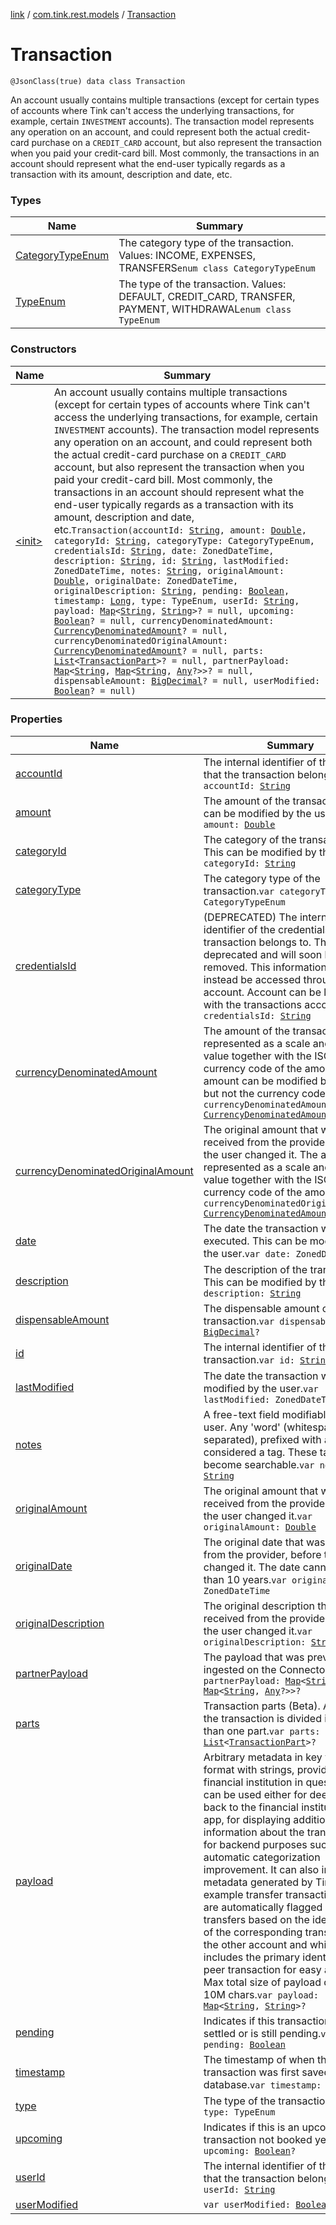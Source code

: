 [link](../../index.md) / [com.tink.rest.models](../index.md) / [Transaction](./index.md)

# Transaction

`@JsonClass(true) data class Transaction`

An account usually contains multiple transactions (except for certain types of accounts where Tink can't access the underlying transactions, for example, certain `INVESTMENT` accounts). The transaction model represents any operation on an account, and could represent both the actual credit-card purchase on a `CREDIT_CARD` account, but also represent the transaction when you paid your credit-card bill. Most commonly, the transactions in an account should represent what the end-user typically regards as a transaction with its amount, description and date, etc.

### Types

| Name | Summary |
|---|---|
| [CategoryTypeEnum](-category-type-enum/index.md) | The category type of the transaction. Values: INCOME, EXPENSES, TRANSFERS`enum class CategoryTypeEnum` |
| [TypeEnum](-type-enum/index.md) | The type of the transaction. Values: DEFAULT, CREDIT_CARD, TRANSFER, PAYMENT, WITHDRAWAL`enum class TypeEnum` |

### Constructors

| Name | Summary |
|---|---|
| [&lt;init&gt;](-init-.md) | An account usually contains multiple transactions (except for certain types of accounts where Tink can't access the underlying transactions, for example, certain `INVESTMENT` accounts). The transaction model represents any operation on an account, and could represent both the actual credit-card purchase on a `CREDIT_CARD` account, but also represent the transaction when you paid your credit-card bill. Most commonly, the transactions in an account should represent what the end-user typically regards as a transaction with its amount, description and date, etc.`Transaction(accountId: `[`String`](https://kotlinlang.org/api/latest/jvm/stdlib/kotlin/-string/index.html)`, amount: `[`Double`](https://kotlinlang.org/api/latest/jvm/stdlib/kotlin/-double/index.html)`, categoryId: `[`String`](https://kotlinlang.org/api/latest/jvm/stdlib/kotlin/-string/index.html)`, categoryType: CategoryTypeEnum, credentialsId: `[`String`](https://kotlinlang.org/api/latest/jvm/stdlib/kotlin/-string/index.html)`, date: ZonedDateTime, description: `[`String`](https://kotlinlang.org/api/latest/jvm/stdlib/kotlin/-string/index.html)`, id: `[`String`](https://kotlinlang.org/api/latest/jvm/stdlib/kotlin/-string/index.html)`, lastModified: ZonedDateTime, notes: `[`String`](https://kotlinlang.org/api/latest/jvm/stdlib/kotlin/-string/index.html)`, originalAmount: `[`Double`](https://kotlinlang.org/api/latest/jvm/stdlib/kotlin/-double/index.html)`, originalDate: ZonedDateTime, originalDescription: `[`String`](https://kotlinlang.org/api/latest/jvm/stdlib/kotlin/-string/index.html)`, pending: `[`Boolean`](https://kotlinlang.org/api/latest/jvm/stdlib/kotlin/-boolean/index.html)`, timestamp: `[`Long`](https://kotlinlang.org/api/latest/jvm/stdlib/kotlin/-long/index.html)`, type: TypeEnum, userId: `[`String`](https://kotlinlang.org/api/latest/jvm/stdlib/kotlin/-string/index.html)`, payload: `[`Map`](https://kotlinlang.org/api/latest/jvm/stdlib/kotlin.collections/-map/index.html)`<`[`String`](https://kotlinlang.org/api/latest/jvm/stdlib/kotlin/-string/index.html)`, `[`String`](https://kotlinlang.org/api/latest/jvm/stdlib/kotlin/-string/index.html)`>? = null, upcoming: `[`Boolean`](https://kotlinlang.org/api/latest/jvm/stdlib/kotlin/-boolean/index.html)`? = null, currencyDenominatedAmount: `[`CurrencyDenominatedAmount`](../-currency-denominated-amount/index.md)`? = null, currencyDenominatedOriginalAmount: `[`CurrencyDenominatedAmount`](../-currency-denominated-amount/index.md)`? = null, parts: `[`List`](https://kotlinlang.org/api/latest/jvm/stdlib/kotlin.collections/-list/index.html)`<`[`TransactionPart`](../-transaction-part/index.md)`>? = null, partnerPayload: `[`Map`](https://kotlinlang.org/api/latest/jvm/stdlib/kotlin.collections/-map/index.html)`<`[`String`](https://kotlinlang.org/api/latest/jvm/stdlib/kotlin/-string/index.html)`, `[`Map`](https://kotlinlang.org/api/latest/jvm/stdlib/kotlin.collections/-map/index.html)`<`[`String`](https://kotlinlang.org/api/latest/jvm/stdlib/kotlin/-string/index.html)`, `[`Any`](https://kotlinlang.org/api/latest/jvm/stdlib/kotlin/-any/index.html)`?>>? = null, dispensableAmount: `[`BigDecimal`](https://docs.oracle.com/javase/6/docs/api/java/math/BigDecimal.html)`? = null, userModified: `[`Boolean`](https://kotlinlang.org/api/latest/jvm/stdlib/kotlin/-boolean/index.html)`? = null)` |

### Properties

| Name | Summary |
|---|---|
| [accountId](account-id.md) | The internal identifier of the account that the transaction belongs to.`var accountId: `[`String`](https://kotlinlang.org/api/latest/jvm/stdlib/kotlin/-string/index.html) |
| [amount](amount.md) | The amount of the transaction. This can be modified by the user.`var amount: `[`Double`](https://kotlinlang.org/api/latest/jvm/stdlib/kotlin/-double/index.html) |
| [categoryId](category-id.md) | The category of the transaction. This can be modified by the user.`var categoryId: `[`String`](https://kotlinlang.org/api/latest/jvm/stdlib/kotlin/-string/index.html) |
| [categoryType](category-type.md) | The category type of the transaction.`var categoryType: CategoryTypeEnum` |
| [credentialsId](credentials-id.md) | (DEPRECATED) The internal identifier of the credentials that the transaction belongs to. This is deprecated and will soon be removed. This information can instead be accessed through the account. Account can be located with the transactions accountId.`var credentialsId: `[`String`](https://kotlinlang.org/api/latest/jvm/stdlib/kotlin/-string/index.html) |
| [currencyDenominatedAmount](currency-denominated-amount.md) | The amount of the transaction represented as a scale and unscaled value together with the ISO 4217 currency code of the amount. The amount can be modified by the user but not the currency code.`var currencyDenominatedAmount: `[`CurrencyDenominatedAmount`](../-currency-denominated-amount/index.md)`?` |
| [currencyDenominatedOriginalAmount](currency-denominated-original-amount.md) | The original amount that was received from the provider, before the user changed it. The amount is represented as a scale and unscaled value together with the ISO 4217 currency code of the amount.`var currencyDenominatedOriginalAmount: `[`CurrencyDenominatedAmount`](../-currency-denominated-amount/index.md)`?` |
| [date](date.md) | The date the transaction was executed. This can be modified by the user.`var date: ZonedDateTime` |
| [description](description.md) | The description of the transaction. This can be modified by the user.`var description: `[`String`](https://kotlinlang.org/api/latest/jvm/stdlib/kotlin/-string/index.html) |
| [dispensableAmount](dispensable-amount.md) | The dispensable amount of the transaction.`var dispensableAmount: `[`BigDecimal`](https://docs.oracle.com/javase/6/docs/api/java/math/BigDecimal.html)`?` |
| [id](id.md) | The internal identifier of the transaction.`var id: `[`String`](https://kotlinlang.org/api/latest/jvm/stdlib/kotlin/-string/index.html) |
| [lastModified](last-modified.md) | The date the transaction was last modified by the user.`var lastModified: ZonedDateTime` |
| [notes](notes.md) | A free-text field modifiable by the user. Any &#39;word&#39; (whitespace separated), prefixed with a #, is considered a tag. These tags become searchable.`var notes: `[`String`](https://kotlinlang.org/api/latest/jvm/stdlib/kotlin/-string/index.html) |
| [originalAmount](original-amount.md) | The original amount that was received from the provider, before the user changed it.`var originalAmount: `[`Double`](https://kotlinlang.org/api/latest/jvm/stdlib/kotlin/-double/index.html) |
| [originalDate](original-date.md) | The original date that was received from the provider, before the user changed it. The date cannot be older than 10 years.`var originalDate: ZonedDateTime` |
| [originalDescription](original-description.md) | The original description that was received from the provider, before the user changed it.`var originalDescription: `[`String`](https://kotlinlang.org/api/latest/jvm/stdlib/kotlin/-string/index.html) |
| [partnerPayload](partner-payload.md) | The payload that was previously ingested on the Connector API.`var partnerPayload: `[`Map`](https://kotlinlang.org/api/latest/jvm/stdlib/kotlin.collections/-map/index.html)`<`[`String`](https://kotlinlang.org/api/latest/jvm/stdlib/kotlin/-string/index.html)`, `[`Map`](https://kotlinlang.org/api/latest/jvm/stdlib/kotlin.collections/-map/index.html)`<`[`String`](https://kotlinlang.org/api/latest/jvm/stdlib/kotlin/-string/index.html)`, `[`Any`](https://kotlinlang.org/api/latest/jvm/stdlib/kotlin/-any/index.html)`?>>?` |
| [parts](parts.md) | Transaction parts (Beta). Available if the transaction is divided into more than one part.`var parts: `[`List`](https://kotlinlang.org/api/latest/jvm/stdlib/kotlin.collections/-list/index.html)`<`[`TransactionPart`](../-transaction-part/index.md)`>?` |
| [payload](payload.md) | Arbitrary metadata in key value format with strings, provided by the financial institution in question. It can be used either for deep-linking back to the financial institution&#39;s app, for displaying additional information about the transaction, or for backend purposes such as automatic categorization improvement. It can also include metadata generated by Tink, for example transfer transactions that are automatically flagged as transfers based on the identification of the corresponding transaction on the other account and which includes the primary identifier of the peer transaction for easy access. Max total size of payload data is 10M chars.`var payload: `[`Map`](https://kotlinlang.org/api/latest/jvm/stdlib/kotlin.collections/-map/index.html)`<`[`String`](https://kotlinlang.org/api/latest/jvm/stdlib/kotlin/-string/index.html)`, `[`String`](https://kotlinlang.org/api/latest/jvm/stdlib/kotlin/-string/index.html)`>?` |
| [pending](pending.md) | Indicates if this transaction has been settled or is still pending.`var pending: `[`Boolean`](https://kotlinlang.org/api/latest/jvm/stdlib/kotlin/-boolean/index.html) |
| [timestamp](timestamp.md) | The timestamp of when the transaction was first saved to database.`var timestamp: `[`Long`](https://kotlinlang.org/api/latest/jvm/stdlib/kotlin/-long/index.html) |
| [type](type.md) | The type of the transaction.`var type: TypeEnum` |
| [upcoming](upcoming.md) | Indicates if this is an upcoming transaction not booked yet.`var upcoming: `[`Boolean`](https://kotlinlang.org/api/latest/jvm/stdlib/kotlin/-boolean/index.html)`?` |
| [userId](user-id.md) | The internal identifier of the user that the transaction belongs to.`var userId: `[`String`](https://kotlinlang.org/api/latest/jvm/stdlib/kotlin/-string/index.html) |
| [userModified](user-modified.md) | `var userModified: `[`Boolean`](https://kotlinlang.org/api/latest/jvm/stdlib/kotlin/-boolean/index.html)`?` |
